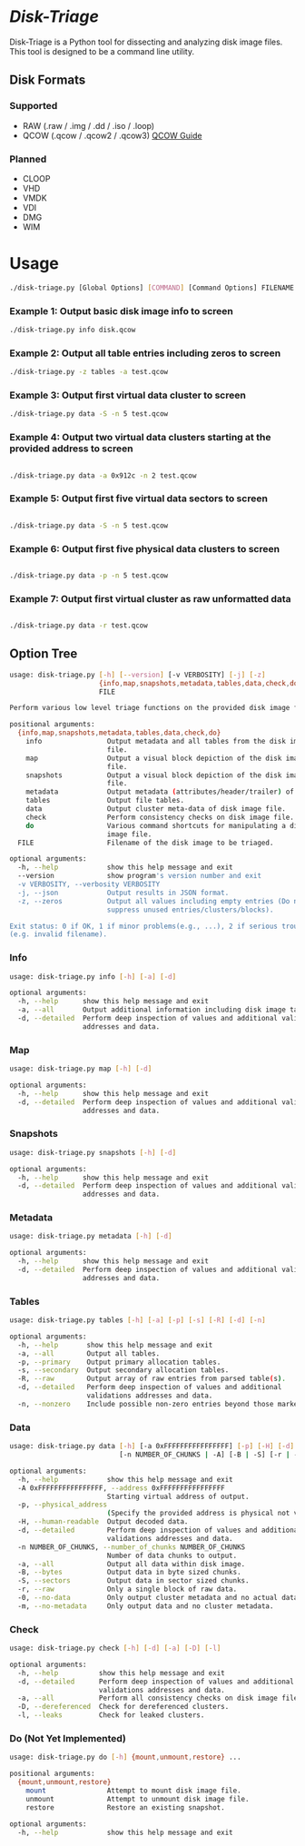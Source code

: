# *Disk-Triage*

Disk-Triage is a Python tool for dissecting and analyzing disk image files. This tool is designed to be a command line utility.

## Disk Formats

### Supported

- RAW (.raw / .img / .dd / .iso / .loop)
- QCOW (.qcow / .qcow2 / .qcow3)  [QCOW Guide](https://github.com/thetacom/disk-triage/blob/master/docs/QCOW_Structure_Guide.md)


### Planned
- CLOOP
- VHD
- VMDK
- VDI
- DMG
- WIM

# Usage

```bash
./disk-triage.py [Global Options] [COMMAND] [Command Options] FILENAME
```
### Example 1: Output basic disk image info to screen
```bash
./disk-triage.py info disk.qcow
```

### Example 2: Output all table entries including zeros to screen
```bash
./disk-triage.py -z tables -a test.qcow
```
### Example 3: Output first virtual data cluster to screen
```bash
./disk-triage.py data -S -n 5 test.qcow
```
### Example 4: Output two virtual data clusters starting at the provided address to screen
```bash

./disk-triage.py data -a 0x912c -n 2 test.qcow
```
### Example 5: Output first five virtual data sectors to screen
```bash

./disk-triage.py data -S -n 5 test.qcow
```
### Example 6: Output first five physical data clusters to screen
```bash

./disk-triage.py data -p -n 5 test.qcow
```
### Example 7: Output first virtual cluster as raw unformatted data
```bash

./disk-triage.py data -r test.qcow
```

## Option Tree

```bash
usage: disk-triage.py [-h] [--version] [-v VERBOSITY] [-j] [-z]
                      {info,map,snapshots,metadata,tables,data,check,do} ...
                      FILE

Perform various low level triage functions on the provided disk image file.

positional arguments:
  {info,map,snapshots,metadata,tables,data,check,do}
    info                Output metadata and all tables from the disk image
                        file.
    map                 Output a visual block depiction of the disk image
                        file.
    snapshots           Output a visual block depiction of the disk image
                        file.
    metadata            Output metadata (attributes/header/trailer) of disk image file.
    tables              Output file tables.
    data                Output cluster meta-data of disk image file.
    check               Perform consistency checks on disk image file.
    do                  Various command shortcuts for manipulating a disk
                        image file.
  FILE                  Filename of the disk image to be triaged.

optional arguments:
  -h, --help            show this help message and exit
  --version             show program's version number and exit
  -v VERBOSITY, --verbosity VERBOSITY
  -j, --json            Output results in JSON format.
  -z, --zeros           Output all values including empty entries (Do not
                        suppress unused entries/clusters/blocks).

Exit status: 0 if OK, 1 if minor problems(e.g., ...), 2 if serious trouble
(e.g. invalid filename).
```

### Info

```bash
usage: disk-triage.py info [-h] [-a] [-d]

optional arguments:
  -h, --help      show this help message and exit
  -a, --all       Output additional information including disk image tables.
  -d, --detailed  Perform deep inspection of values and additional validations
                  addresses and data.
```

### Map
```bash
usage: disk-triage.py map [-h] [-d]

optional arguments:
  -h, --help      show this help message and exit
  -d, --detailed  Perform deep inspection of values and additional validations
                  addresses and data.
```

### Snapshots
```bash
usage: disk-triage.py snapshots [-h] [-d]

optional arguments:
  -h, --help      show this help message and exit
  -d, --detailed  Perform deep inspection of values and additional validations
                  addresses and data.
```

###  Metadata
```bash
usage: disk-triage.py metadata [-h] [-d]

optional arguments:
  -h, --help      show this help message and exit
  -d, --detailed  Perform deep inspection of values and additional validations
                  addresses and data.
```

### Tables
```bash
usage: disk-triage.py tables [-h] [-a] [-p] [-s] [-R] [-d] [-n]

optional arguments:
  -h, --help       show this help message and exit
  -a, --all        Output all tables.
  -p, --primary    Output primary allocation tables.
  -s, --secondary  Output secondary allocation tables.
  -R, --raw        Output array of raw entries from parsed table(s).
  -d, --detailed   Perform deep inspection of values and additional
                   validations addresses and data.
  -n, --nonzero    Include possible non-zero entries beyond those marked as allocated (Enumerates all entries up to virtual data boundary).
```

### Data

```bash
usage: disk-triage.py data [-h] [-a 0xFFFFFFFFFFFFFFFF] [-p] [-H] [-d]
                           [-n NUMBER_OF_CHUNKS | -A] [-B | -S] [-r | -0 | -m]

optional arguments:
  -h, --help            show this help message and exit
  -A 0xFFFFFFFFFFFFFFFF, --address 0xFFFFFFFFFFFFFFFF
                        Starting virtual address of output.
  -p, --physical_address
                        (Specify the provided address is physical not virtual.
  -H, --human-readable  Output decoded data.
  -d, --detailed        Perform deep inspection of values and additional
                        validations addresses and data.
  -n NUMBER_OF_CHUNKS, --number_of_chunks NUMBER_OF_CHUNKS
                        Number of data chunks to output.
  -a, --all             Output all data within disk image.
  -B, --bytes           Output data in byte sized chunks.
  -S, --sectors         Output data in sector sized chunks.
  -r, --raw             Only a single block of raw data.
  -0, --no-data         Only output cluster metadata and no actual data.
  -m, --no-metadata     Only output data and no cluster metadata.
```

### Check
```bash
usage: disk-triage.py check [-h] [-d] [-a] [-D] [-l]

optional arguments:
  -h, --help          show this help message and exit
  -d, --detailed      Perform deep inspection of values and additional
                      validations addresses and data.
  -a, --all           Perform all consistency checks on disk image file.
  -D, --dereferenced  Check for dereferenced clusters.
  -l, --leaks         Check for leaked clusters.
```

### Do (Not Yet Implemented)
```bash
usage: disk-triage.py do [-h] {mount,unmount,restore} ...

positional arguments:
  {mount,unmount,restore}
    mount               Attempt to mount disk image file.
    unmount             Attempt to unmount disk image file.
    restore             Restore an existing snapshot.

optional arguments:
  -h, --help            show this help message and exit
```
